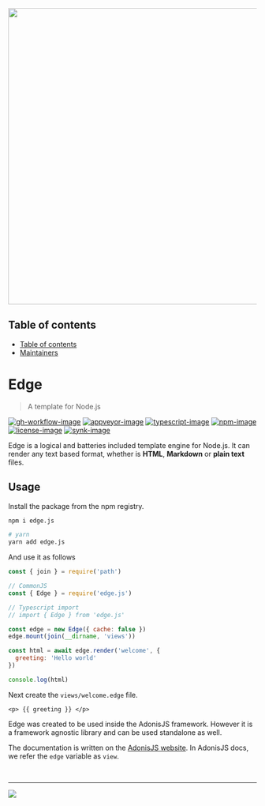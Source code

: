 <div align="center"><img src="https://res.cloudinary.com/adonis-js/image/upload/v1620150474/edge-banner_tzmnox.jpg" width="600px"></div>

<!-- START doctoc generated TOC please keep comment here to allow auto update -->
<!-- DON'T EDIT THIS SECTION, INSTEAD RE-RUN doctoc TO UPDATE -->
## Table of contents

- [Table of contents](#table-of-contents)
- [Maintainers](#maintainers)

<!-- END doctoc generated TOC please keep comment here to allow auto update -->

# Edge
> A template for Node.js

[![gh-workflow-image]][gh-workflow-url] [![appveyor-image]][appveyor-url] [![typescript-image]][typescript-url] [![npm-image]][npm-url] [![license-image]][license-url] [![synk-image]][synk-url]

Edge is a logical and batteries included template engine for Node.js. It can render any text based format, whether is **HTML**, **Markdown** or **plain text** files.

## Usage
Install the package from the npm registry.

```sh
npm i edge.js

# yarn
yarn add edge.js
```

And use it as follows

```js
const { join } = require('path')

// CommonJS
const { Edge } = require('edge.js')

// Typescript import
// import { Edge } from 'edge.js'

const edge = new Edge({ cache: false })
edge.mount(join(__dirname, 'views'))

const html = await edge.render('welcome', {
  greeting: 'Hello world'
})

console.log(html)
```

Next create the `views/welcome.edge` file.

```edge
<p> {{ greeting }} </p>
```

Edge was created to be used inside the AdonisJS framework. However it is a framework agnostic library and can be used standalone as well.

The documentation is written on the [AdonisJS website](https://docs.adonisjs.com/guides/views/rendering). In AdonisJS docs, we refer the `edge` variable as `view`.

<br />
<hr>

![](https://cdn.jsdelivr.net/gh/thetutlage/static/sponsorkit/sponsors.png)

[appveyor-image]: https://img.shields.io/appveyor/ci/thetutlage/edge/master.svg?style=for-the-badge&logo=appveyor
[appveyor-url]: https://ci.appveyor.com/project/thetutlage/edge 'appveyor'

[gh-workflow-image]: https://img.shields.io/github/workflow/status/edge-js/edge/test?style=for-the-badge
[gh-workflow-url]: https://github.com/edge-js/edge/actions/workflows/test.yml "Github action"

[typescript-image]: https://img.shields.io/badge/Typescript-294E80.svg?style=for-the-badge&logo=typescript
[typescript-url]: "typescript"

[license-image]: https://img.shields.io/npm/l/edge-error?color=blueviolet&style=for-the-badge
[license-url]: LICENSE.md 'license'

[npm-image]: https://img.shields.io/npm/v/edge.js.svg?style=for-the-badge&logo=npm
[npm-url]: https://npmjs.org/package/edge.js 'npm'

[synk-image]: https://img.shields.io/snyk/vulnerabilities/github/edge-js/edge?label=Synk%20Vulnerabilities&style=for-the-badge
[synk-url]: https://snyk.io/test/github/edge-js/edge?targetFile=package.json "synk"
